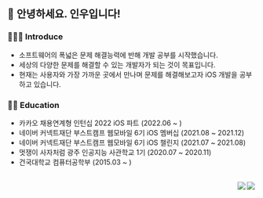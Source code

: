 ## 👋 안녕하세요. 인우입니다!

### 💁🏻‍♂️ Introduce

- 소프트웨어의 폭넓은 문제 해결능력에 반해 개발 공부를 시작했습니다. 
- 세상의 다양한 문제를 해결할 수 있는 개발자가 되는 것이 목표입니다.
- 현재는 사용자와 가장 가까운 곳에서 만나며 문제를 해결해보고자 iOS 개발을 공부하고 있습니다. 

### 🏃🏻‍ Education

- 카카오 채용연계형 인턴십 2022 iOS 파트 (2022.06 ~ )
- 네이버 커넥트재단 부스트캠프 웹모바일 6기 iOS 멤버십 (2021.08 ~ 2021.12)
- 네이버 커넥트재단 부스트캠프 웹모바일 6기 iOS 챌린지 (2021.07 ~ 2021.08)
- 멋쟁이 사자처럼 광주 인공지능 사관학교 1기 (2020.07 ~ 2020.11)
- 건국대학교 컴퓨터공학부 (2015.03 ~ )

<br>

<a href="https://inuplace.tistory.com/">
  <img
  src="http://img.shields.io/badge/-Tech%20blog-black?style=flat-square&logo=github&link=https://inuplace.tistory.com/" align="right"/>
</a>

<a href="mailto:inwoo7233@gmail.com">
  <img
  src="https://img.shields.io/badge/Gmail-d14836?style=flat-square&logo=Gmail&logoColor=white&link=mailto:wansook0316@gmail.com" align="right"/>
</a>

